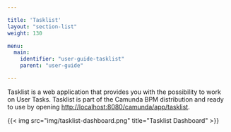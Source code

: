 ```yaml
---

title: 'Tasklist'
layout: "section-list"
weight: 130

menu:
  main:
    identifier: "user-guide-tasklist"
    parent: "user-guide"

---
```


Tasklist is a web application that provides you with the possibility to work on User Tasks. Tasklist is part of the Camunda BPM distribution and ready to use by opening [http://localhost:8080/camunda/app/tasklist](http://localhost:8080/camunda/app/tasklist).

{{< img src="img/tasklist-dashboard.png" title="Tasklist Dashboard" >}}
